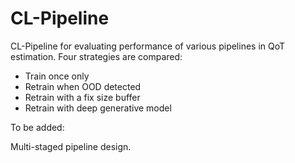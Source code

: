 # CL-Pipeline
CL-Pipeline for evaluating performance of various pipelines in QoT estimation.
Four strategies are compared:
* Train once only
* Retrain when OOD detected
* Retrain with a fix size buffer
* Retrain with deep generative model

To be added:

Multi-staged pipeline design.
